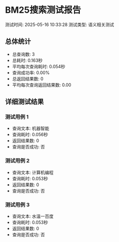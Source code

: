 
# BM25搜索测试报告
测试时间: 2025-05-16 10:33:28
测试类型: 语义相关测试

## 总体统计
- 总查询数: 3
- 总耗时: 0.163秒
- 平均每次查询耗时: 0.054秒
- 查询成功率: 0.00%
- 总返回结果数: 0
- 平均每次查询返回结果数: 0.00

## 详细测试结果

### 测试用例 1
- 查询文本: 机器智能
- 查询耗时: 0.056秒
- 返回结果数: 0
- 查询是否成功: 否

### 测试用例 2
- 查询文本: 计算机编程
- 查询耗时: 0.053秒
- 返回结果数: 0
- 查询是否成功: 否

### 测试用例 3
- 查询文本: 水温一百度
- 查询耗时: 0.053秒
- 返回结果数: 0
- 查询是否成功: 否
